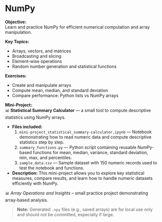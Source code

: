 # NumPy

**Objective:**  
Learn and practice NumPy for efficient numerical computation and array manipulation.

**Key Topics:**  
- Arrays, vectors, and matrices  
- Broadcasting and slicing  
- Element-wise operations  
- Random number generation and statistical functions  

**Exercises:**  
- Create and manipulate arrays  
- Compute mean, median, and standard deviation  
- Compare performance: Python lists vs NumPy arrays  

**Mini-Project:**  
📊 **Statistical Summary Calculator** — a small tool to compute descriptive statistics using NumPy arrays.  
  - **Files included:**  
    1. `mini-project_statistical_summary-calculator.ipynb` — Notebook demonstrating how to read numeric data and compute descriptive statistics step by step.  
    2. `summary_functions.py` — Python script containing reusable NumPy-based functions for mean, median, variance, standard deviation, min, max, and percentiles.  
    3. `sample_data.csv` — Sample dataset with 150 numeric records used to test the notebook and functions.  
  - **Description:** This mini-project allows you to explore key statistical measures, compare results, and learn how to handle numeric datasets efficiently with NumPy.  

📊 *Array Operations and Insights* – small practice project demonstrating array-based analysis.

> **Note:** Generated `.npy` files (e.g., saved arrays) are for local use only and should not be committed, especially if large.


